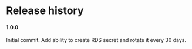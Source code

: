 # Release history

#### 1.0.0
Initial commit. Add ability to create RDS secret and rotate it every 30 days.